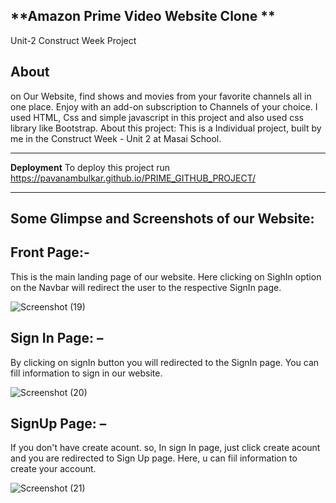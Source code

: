 


**Amazon Prime Video Website Clone **
-------------------------------------------
Unit-2 Construct Week Project

## About

on Our Website, find shows and movies from your favorite channels all in one place. Enjoy with an add-on subscription to Channels of your choice.
I used HTML, Css and simple javascript in this project and also used css library like Bootstrap.
About this project: This is a Individual project, built by me in the Construct Week - Unit 2 at Masai School.

---------------------------------------------------------------------------

**Deployment**
To deploy this project run https://pavanambulkar.github.io/PRIME_GITHUB_PROJECT/

---------------------------------------------------------------------------


Some Glimpse and Screenshots of our Website:
----------------------------------------------------------------------------

Front Page:- 
---------------------------------------------------------------------------------
This is the main landing page of our website. Here clicking on SighIn option on the Navbar will redirect the user to the
 respective SignIn page. 

![Screenshot (19)](https://user-images.githubusercontent.com/86622779/191068184-188edaae-f713-401f-be78-48a72fdb3712.png)




Sign In Page: –
-------------------------------------------------------------------------------------------------
By clicking on signIn button you will redirected to the SignIn page. You can fill information to sign in our website.


![Screenshot (20)](https://user-images.githubusercontent.com/86622779/191069306-a31d7bc8-76a8-44f5-b3f0-a61d8d61e296.png)

SignUp Page: –
-------------------------------------------------------------------------------------------------
If you don't have create acount. so, In sign In page, just click create acount and you are redirected to Sign Up page. Here, u can fiil information to create your account.

![Screenshot (21)](https://user-images.githubusercontent.com/86622779/191069859-7ef220e4-bb7d-474e-a22e-ff0befafb78f.png)


